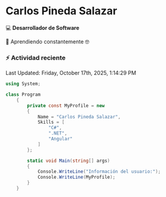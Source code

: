 # Carlos Pineda Salazar

<!--
**magno204/magno204** is a ✨ _special_ ✨ repository because its `README.md` (this file) appears on your GitHub profile.

Here are some ideas to get you started:

- 🔭 I'm currently working on ...
- 🌱 I'm currently learning ...
- 👯 I'm looking to collaborate on ...
- 🤔 I'm looking for help with ...
- 💬 Ask me about ...
- 📫 How to reach me: ...
- 😄 Pronouns: ...
- ⚡ Fun fact: ...
-->
:computer: **Desarrollador de Software**

🌱 Aprendiendo constantemente 🤓

### :zap: Actividad reciente
<!--RECENT_ACTIVITY:start-->
<!--RECENT_ACTIVITY:end-->
<!--RECENT_ACTIVITY:last_update-->
Last Updated: Friday, October 17th, 2025, 1:14:29 PM
<!--RECENT_ACTIVITY:last_update_end-->

<!--START_SECTION:activity-->

<!--END_SECTION:activity-->


```csharp
using System;

class Program
    {
        private const MyProfile = new 
        {
            Name = "Carlos Pineda Salazar",
            Skills = [
                "C#",
                ".NET",
                "Angular"
            ]
        };

        static void Main(string[] args)
        {
            Console.WriteLine("Información del usuario:");
            Console.WriteLine(MyProfile);
        }
    }
```
